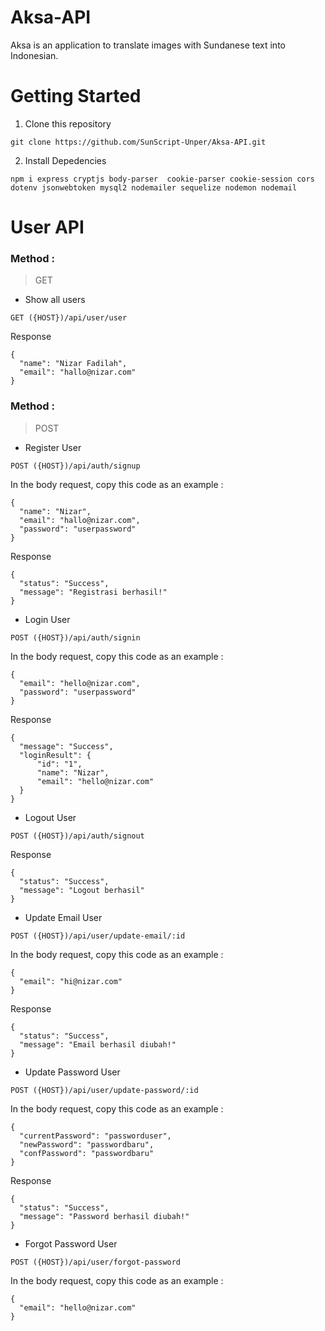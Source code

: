# Aksa-API
Aksa is an application to translate images with Sundanese text into Indonesian.

# Getting Started
1. Clone this repository
```
git clone https://github.com/SunScript-Unper/Aksa-API.git
```
2. Install Depedencies
```
npm i express cryptjs body-parser  cookie-parser cookie-session cors dotenv jsonwebtoken mysql2 nodemailer sequelize nodemon nodemail
```

# User API

### Method : 
> GET

* Show all users
```
GET ({HOST})/api/user/user
```
Response 
```
{
  "name": "Nizar Fadilah",
  "email": "hallo@nizar.com"
}
```

### Method : 
> POST

* Register User
```
POST ({HOST})/api/auth/signup
```
In the body request, copy this code as an example :
```
{
  "name": "Nizar",
  "email": "hallo@nizar.com",
  "password": "userpassword"
}
```
Response
```
{
  "status": "Success",
  "message": "Registrasi berhasil!"
}
```

* Login User
```
POST ({HOST})/api/auth/signin
```
In the body request, copy this code as an example : 
```
{
  "email": "hello@nizar.com",
  "password": "userpassword"
}
```
Response 
```
{
  "message": "Success",
  "loginResult": {
      "id": "1",
      "name": "Nizar",
      "email": "hello@nizar.com"
  }
}
```

* Logout User
```
POST ({HOST})/api/auth/signout
```
Response 
```
{
  "status": "Success",
  "message": "Logout berhasil"
}
```

* Update Email User
```
POST ({HOST})/api/user/update-email/:id
```
In the body request, copy this code as an example :
```
{
  "email": "hi@nizar.com"
}
```
Response
```
{
  "status": "Success",
  "message": "Email berhasil diubah!"
}
```

* Update Password User
```
POST ({HOST})/api/user/update-password/:id
```
In the body request, copy this code as an example : 
```
{
  "currentPassword": "passworduser",
  "newPassword": "passwordbaru",
  "confPassword": "passwordbaru"
}
```
Response
```
{
  "status": "Success",
  "message": "Password berhasil diubah!"
}
```

* Forgot Password User
```
POST ({HOST})/api/user/forgot-password
```
In the body request, copy this code as an example : 
```
{
  "email": "hello@nizar.com"
}
```
